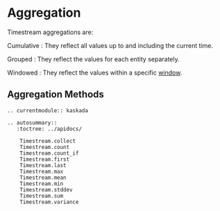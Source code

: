# Aggregation

Timestream aggregations are:

Cumulative
: They reflect all values up to and including the current time.

Grouped
: They reflect the values for each entity separately.

Windowed
: They reflect the values within a specific [window](../windows.md).

## Aggregation Methods

```{eval-rst}
.. currentmodule:: kaskada

.. autosummary::
   :toctree: ../apidocs/

    Timestream.collect
    Timestream.count
    Timestream.count_if
    Timestream.first
    Timestream.last
    Timestream.max
    Timestream.mean
    Timestream.min
    Timestream.stddev
    Timestream.sum
    Timestream.variance
```